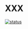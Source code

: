 
# XXX

[![status](https://travis-ci.org/tong/atom-xxx.svg?branch=master)](https://travis-ci.org/tong/atom-xxx)
